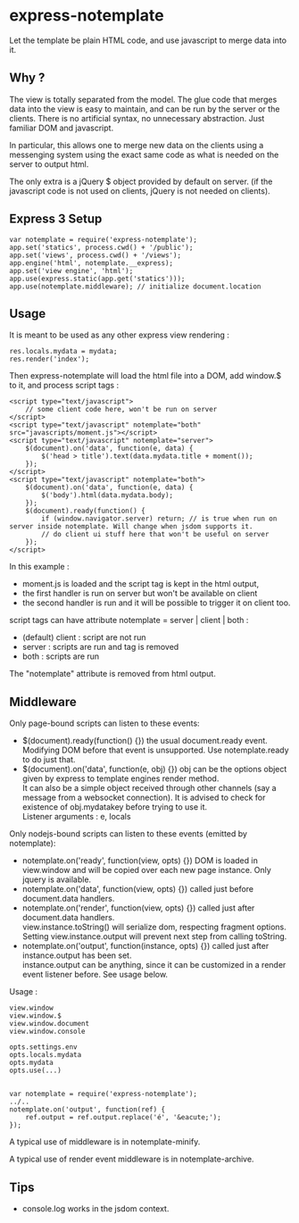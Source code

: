 express-notemplate
==================

Let the template be plain HTML code, and use javascript to merge data into it.

Why ?
-----

The view is totally separated from the model.
The glue code that merges data into the view is easy to maintain, and can be run by the server or the clients.
There is no artificial syntax, no unnecessary abstraction.
Just familiar DOM and javascript.

In particular, this allows one to merge new data on the clients using a messenging system using the exact same code
as what is needed on the server to output html.

The only extra is a jQuery $ object provided by default on server.
(if the javascript code is not used on clients, jQuery is not needed on clients).


Express 3 Setup
---------------

	var notemplate = require('express-notemplate');
	app.set('statics', process.cwd() + '/public');
	app.set('views', process.cwd() + '/views');
	app.engine('html', notemplate.__express);
	app.set('view engine', 'html');
	app.use(express.static(app.get('statics')));
	app.use(notemplate.middleware); // initialize document.location

Usage
-----

It is meant to be used as any other express view rendering :

	res.locals.mydata = mydata;
	res.render('index');

Then express-notemplate will load the html file into a DOM, add window.$ to it, and process script tags :

	<script type="text/javascript">
		// some client code here, won't be run on server
	</script>
	<script type="text/javascript" notemplate="both" src="javascripts/moment.js"></script>
	<script type="text/javascript" notemplate="server">
		$(document).on('data', function(e, data) {
			$('head > title').text(data.mydata.title + moment());
		});
	</script>
	<script type="text/javascript" notemplate="both">
		$(document).on('data', function(e, data) {
			$('body').html(data.mydata.body);
		});
		$(document).ready(function() {
			if (window.navigator.server) return; // is true when run on server inside notemplate. Will change when jsdom supports it.
			// do client ui stuff here that won't be useful on server
		});
	</script>


In this example :

* moment.js is loaded and the script tag is kept in the html output,
* the first handler is run on server but won't be available on client
* the second handler is run and it will be possible to trigger it on client too.

script tags can have attribute notemplate = server | client | both :

* (default) client : script are not run
* server : scripts are run and tag is removed
* both : scripts are run

The "notemplate" attribute is removed from html output.


Middleware
----------

Only page-bound scripts can listen to these events:

* $(document).ready(function() {})
  the usual document.ready event.  
  Modifying DOM before that event is unsupported.
  Use notemplate.ready to do just that.
* $(document).on('data', function(e, obj) {})
  obj can be the options object given by express to template engines render method.  
  It can also be a simple object received through other channels (say a message
  from a websocket connection).
  It is advised to check for existence of obj.mydatakey before trying to use it.  
  Listener arguments : e, locals


Only nodejs-bound scripts can listen to these events (emitted by notemplate):

* notemplate.on('ready', function(view, opts) {})
	DOM is loaded in view.window and will be copied over each new page instance.
	Only jquery is available.
* notemplate.on('data', function(view, opts) {})
  called just before document.data handlers.
* notemplate.on('render', function(view, opts) {})
	called just after document.data handlers.  
	view.instance.toString() will serialize dom, respecting fragment options.  
	Setting view.instance.output will prevent next step from calling toString.
* notemplate.on('output', function(instance, opts) {})
	called just after instance.output has been set.  
	instance.output can be anything, since it can be customized in a render event
	listener before. See usage below.


Usage :

	view.window
	view.window.$
	view.window.document
	view.window.console

	opts.settings.env
	opts.locals.mydata
	opts.mydata
	opts.use(...)
		

	var notemplate = require('express-notemplate');
	../..
	notemplate.on('output', function(ref) {
		ref.output = ref.output.replace('é', '&eacute;');
	});

A typical use of middleware is in notemplate-minify.

A typical use of render event middleware is in notemplate-archive.


Tips
----

* console.log works in the jsdom context.
